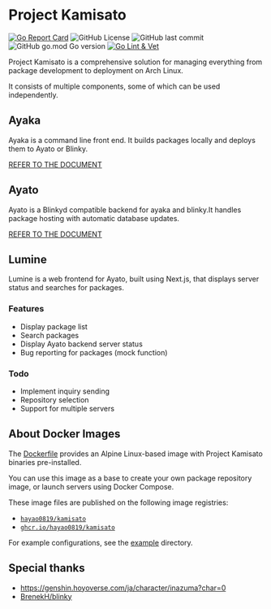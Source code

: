 # Project Kamisato

[![Go Report Card](https://goreportcard.com/badge/github.com/Hayao0819/Kamisato)](https://goreportcard.com/report/github.com/Hayao0819/Kamisato)
![GitHub License](https://img.shields.io/github/license/Hayao0819/Kamisato)
![GitHub last commit](https://img.shields.io/github/last-commit/Hayao0819/Kamisato)
![GitHub go.mod Go version](https://img.shields.io/github/go-mod/go-version/Hayao0819/Kamisato)
[![Go Lint & Vet](https://github.com/Hayao0819/Kamisato/actions/workflows/golang-lint.yml/badge.svg)](https://github.com/Hayao0819/Kamisato/actions/workflows/golang-lint.yml)

Project Kamisato is a comprehensive solution for managing everything from package
development to deployment on Arch Linux.

It consists of multiple components, some of which can be used independently.

## Ayaka

Ayaka is a command line front end. It builds packages locally and deploys them
to Ayato or Blinky.

[REFER TO THE DOCUMENT](./ayaka/README.md)

## Ayato

Ayato is a Blinkyd compatible backend for ayaka and blinky.It handles package hosting
with automatic database updates.

[REFER TO THE DOCUMENT](./ayato/README.md)

## Lumine

Lumine is a web frontend for Ayato, built using Next.js, that displays server
status and searches for packages.

### Features

- Display package list
- Search packages
- Display Ayato backend server status
- Bug reporting for packages (mock function)

### Todo

- Implement inquiry sending
- Repository selection
- Support for multiple servers

## About Docker Images

The [Dockerfile](./Dockerfile) provides an Alpine Linux-based image with Project
Kamisato binaries pre-installed.

You can use this image as a base to create your own package repository image, or
launch servers using Docker Compose.

These image files are published on the following image registries:

- [`hayao0819/kamisato`](https://hub.docker.com/r/hayao0819/kamisato)
- [`ghcr.io/hayao0819/kamisato`](https://github.com/Hayao0819/Kamisato/pkgs/container/kamisato)

For example configurations, see the [example](./example/) directory.

## Special thanks

- <https://genshin.hoyoverse.com/ja/character/inazuma?char=0>
- [BrenekH/blinky](https://github.com/BrenekH/blinky)
